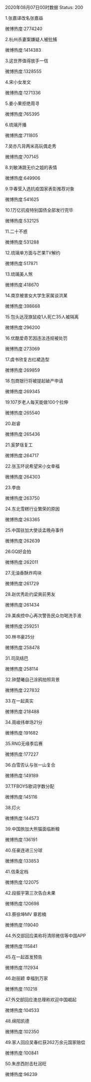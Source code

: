2020年08月07日00时数据
Status: 200

1.张嘉译改名张嘉益

微博热度:2774240

2.杭州杀妻案嫌疑人被批捕

微博热度:1414383

3.这世界值得放手一信

微博热度:1328555

4.宋小女发文

微博热度:1271336

5.姜小果拒绝周寻

微博热度:765395

6.琉璃开播

微博热度:711805

7.吴亦凡背两米高玩偶走秀

微博热度:707145

8.刘敏涛跳无价之姐的表情

微博热度:649906

9.华春莹入选抗疫国家表彰推荐对象

微博热度:541625

10.1万亿抗疫特别国债全部发行完毕

微博热度:532125

11.二十不惑

微博热度:531288

12.琉璃单方面与芒果TV解约

微博热度:517871

13.琉璃美人煞

微博热度:418670

14.南京被害女大学生家属谈洪某

微博热度:398668

15.包头达茂旗鼠疫1人死亡35人被隔离

微博热度:296200

16.优酷爱奇艺因违法违规被处罚

微博热度:273069

17.虞书欣复古红裙造型

微博热度:269859

18.包商银行将被提起破产申请

微博热度:269345

19.107岁老人每天能做100个拉伸

微博热度:265540

20.赵睿

微博热度:265436

21.奚梦瑶复工

微博热度:264717

22.张玉环说希望宋小女幸福

微博热度:264303

23.李由

微博热度:263750

24.东北雪糕行业繁荣的原因

微博热度:263365

25.中国驻加大使谈孟晚舟事件

微博热度:262639

26.GQ好会拍

微博热度:262011

27.无油香酥炸鸡块

微博热度:261729

28.赵优秀赴约梁爽前男友

微博热度:261434

29.美疾控中心再次警告民众勿喝洗手液

微博热度:259251

30.林书豪25分

微博热度:258478

31.司凤结巴

微博热度:258114

32.钟楚曦自己涂鸦拍照背景

微博热度:227832

33.在一起真实

微博热度:218488

34.周峻纬单场21分

微博热度:191682

35.RNG无缘季后赛

微博热度:177227

36.白雪否认与张一山复合

微博热度:149189

37.TFBOYS歌词字数分配

微博热度:145116

38.灯火

微博热度:144573

39.中国旅加大熊猫面临断粮

微博热度:136191

40.任豪连进三分球

微博热度:133853

41.信条定档

微博热度:122075

42.段振宇第三次告白未果

微博热度:120698

43.蔡徐坤MV 章若楠

微博热度:119040

44.外交部回应美称将清除微信等中国APP

微博热度:115841

45.在一起首发预告

微博热度:112934

46.赵丽颖 幸福到万家

微博热度:110218

47.外交部回应澳总理称欢迎中国崛起

微博热度:104533

48.绵阳凯德

微博热度:102350

49.家人回应吴春红获262万余元国家赔偿

微博热度:100841

50.朱彦西肘击杜润旺

微博热度:96239

